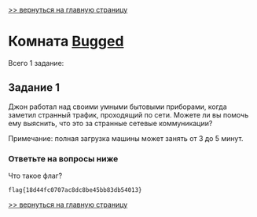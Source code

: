 [>> вернуться на главную страницу](https://github.com/BEPb/tryhackme/blob/master/README.md)

# Комната [Bugged](https://tryhackme.com/r/room/bugged) 

Всего 1 заданиe:
## Задание 1
Джон работал над своими умными бытовыми приборами, когда заметил странный трафик, проходящий по сети. Можете ли вы 
помочь ему выяснить, что это за странные сетевые коммуникации?

Примечание: полная загрузка машины может занять от 3 до 5 минут.
### Ответьте на вопросы ниже
Что такое флаг?
```commandline
flag{18d44fc0707ac8dc8be45bb83db54013}
```


[>> вернуться на главную страницу](https://github.com/BEPb/tryhackme/blob/master/README.md)